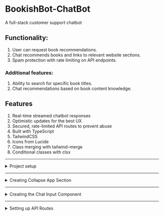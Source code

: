 # BookishBot-ChatBot
A full-stack customer support chatbot

## Functionality:
1. User can request book recommendations.
2. Chat recommends books and links to relevant website sections.
3. Spam protection with rate limiting on API endpoints.
   
### Additional features:
1. Ability to search for specific book titles.
2. Chat recommendations based on book content knowledge.

## Features
 1. Real-time streamed chatbot responses
 2. Optimistic updates for the best UX
 3. Secured, rate-limited API routes to prevent abuse
 4. Built with TypeScript
 5. TailwindCSS
 6. Icons from Lucide
 7. Class merging with tailwind-merge
 8. Conditional classes with clsx

 ---

 <details>
   <summary>Project setup </summary>
   Summary:

1. **Project Objective**: Develop a Next.js chatbot focused on assisting bookstore customers, ensuring a streamlined user experience by rejecting non-bookstore-related queries.

2. **Setup**: Initialized project with Next.js v13, TypeScript, and Tailwind CSS for styling.use ```npx create-next-app```

3. **Routing**: Utilized Next.js file-based routing structure for managing URLs and components.

4. **Mocking Content**: Placeholder website content added to `index.tsx`.

5. **Layout**: Implemented a main layout (`Layout.tsx`) for consistent page structure.

6. **Documentation**: Notes and instructions recorded in a Markdown file for reference.

This setup establishes the foundation for building the specialized chatbot application tailored to bookstore inquiries.
 </details>

---
<details>
   <summary> Creating Collapse App Section
   </summary>

   Sure, here's a more detailed explanation with code snippets:

1. **Chat Component Integration**:
   
   In the project, a chat component is added to the root layout component (`Layout.tsx`) to ensure it appears consistently across all pages. This ensures that users have easy access to the chat functionality regardless of the page they're on.

   ```tsx
   // Layout.tsx
   
   import Chat from './components/Chat';
   
   const Layout: React.FC = ({ children }) => {
       return (
           <div className="layout">
               <Chat /> {/* Including the chat component */}
               <main>{children}</main>
           </div>
       );
   };
   ```

2. **Metadata Update**:
   
   The website's metadata is updated to reflect its bookstore-focused content. This includes setting the title and description appropriately.

   ```html
   <!-- _document.tsx or equivalent -->
   
   <Head>
       <title>Book Buddy</title>
       <meta name="description" content="Your bookstore for fantasy and mystery novels." />
       {/* Other metadata */}
   </Head>
   ```

3. **UI Library Integration**:
   
   The Radix UI library is utilized to incorporate an accessible accordion component for managing chat expansion and collapse. The accordion component provides a seamless user experience and handles accessibility concerns automatically.

   ```bash
   # Install Radix UI library
   npm install @radix-ui/react-accordion
   ```

4. **Accordion Styling**:
   
   Styling is applied to the accordion component to ensure it aligns with the overall design of the chat interface. This involves setting specific classes for size, positioning, and visual styling.

   ```tsx
   // Chat.tsx
   
   import { Accordion, AccordionItem, AccordionTrigger, AccordionContent } from '@radix-ui/react-accordion';
   
   const Chat: React.FC = () => {
       return (
           <Accordion>
               <AccordionItem value="item-1">
                   <AccordionTrigger className="accordion-trigger">Chat</AccordionTrigger>
                   <AccordionContent className="accordion-content">
                       {/* Chat content goes here */}
                   </AccordionContent>
               </AccordionItem>
           </Accordion>
       );
   };
   ```
   1. Accordion component is used to manage the collapsible behavior of the chat interface.
   2. The AccordionTrigger component serves as the clickable element that expands and collapses the chat interface. It includes the text "Chat" and an icon (such as a Chevron) for visual indication of the expansion state.
   3. The AccordionContent component contains the actual content of the chat interface, such as chat messages and user input. This content is initially hidden and revealed upon expanding the accordion.

5.**// libs/util/utils.ts**
 Let's include the setup for the libs/util directory, which includes the utils.ts file for merging class names:

import clsx from 'clsx';
import twMerge from 'tailwind-merge';

export const mergeClassNames = (...classNames: (string | undefined | null | false)[]): string => {
    return clsx(classNames.filter(Boolean));
};

Including the libs/util/utils.ts file ensures that the utility function for merging class names is available for use within the chat component (Chat.tsx). This function helps streamline class name management, contributing to cleaner and more maintainable code.

6. **Chat Header Implementation**:
   
   A chat header component is created to display relevant information at the top of the chat interface. This may include indicators for online status and the type of support provided.it shows in without expanded condition as defualt.

   ```tsx
   // ChatHeader.tsx
   
   const ChatHeader: React.FC = () => {
       return (
           <div className="chat-header">
               <p>Chat with</p>
               <div className="online-status"></div> {/* Online status indicator */}
               <p className="support-type">Book Support</p> {/* Support type */}
           </div>
       );
   };
   ```

7. **Accordion Trigger Customization**:
   
   The accordion trigger component is customized to include visual feedback, such as a Chevron icon, indicating the expansion and collapse state of the chat interface.

   ```tsx
   // Chat.tsx
   
   <AccordionTrigger className="accordion-trigger">
       Chat
       <ChevronIcon />
   </AccordionTrigger>
   ```

8. **Accordion Content Setup**:
   
   The accordion content structure is defined to include placeholders for displaying chat messages and user input. This ensures that the chat interface is properly organized and ready to display dynamic content.

   ```tsx
   // Chat.tsx
   
   <AccordionContent className="accordion-content">
       <div className="chat-messages">
           {/* Placeholder for chat messages */}
       </div>
       <div className="chat-input">
           {/* Placeholder for chat input */}
       </div>
   </AccordionContent>
   ```


These steps provide a comprehensive overview of integrating the chat component, setting up metadata, utilizing a UI library, customizing components, and preparing the chat interface with necessary content placeholders and user interaction elements. Each component plays a crucial role in creating a functional and user-friendly chat interface tailored for bookstore-related inquiries.
</details>

---
<details>
   <summary>Creating the Chat Input Component</summary>


### Creating the Chat Input Component

The chat input component will be responsible for allowing users to input messages in the chat interface. This component will demonstrate core concepts of modern web development including React Context for sharing state between components and React Query for data fetching.

#### Step 1: Define Props Interface (Typescript Specific)

```typescript
// ChatInput.tsx

interface ChatInputProps extends React.HTMLAttributes<HTMLDivElement> {
  // Custom props can be added here
}
```

#### Step 2: Implement the Chat Input Component

```tsx
// ChatInput.tsx

import React, { useState } from 'react';
import { TextAreaAutoSize } from 'react-textarea-autosize'; // Assuming you've installed this package

const ChatInput: React.FC<ChatInputProps> = ({ className, ...props }) => {
  const [input, setInput] = useState('');

  const handleKeyDown = (e: React.KeyboardEvent<HTMLTextAreaElement>) => {
    if (e.key === 'Enter' && !e.shiftKey) {
      e.preventDefault();
      sendMessage();
    }
  };

  const sendMessage = async () => {
    // Logic to send message to API endpoint
    // Example: Use fetch or Axios to send message
    try {
      const response = await fetch('/api/message', {
        method: 'POST',
        headers: {
          'Content-Type': 'application/json',
        },
        body: JSON.stringify({ text: input }),
      });
      if (response.ok) {
        // Handle success
      } else {
        // Handle error
      }
    } catch (error) {
      // Handle error
    }
  };

  return (
    <div className={`relative mt-4 flex-1 overflow-hidden rounded-lg border-none outline-none ${className}`} {...props}>
      <TextAreaAutoSize
        rows={2}
        maxRows={4}
        value={input}
        onChange={(e) => setInput(e.target.value)}
        onKeyDown={handleKeyDown}
        placeholder="Write a message..."
        className="w-full p-4 resize-none bg-gray-100 text-gray-900 focus:ring-0 focus:text-sm focus:leading-6"
        autoFocus
      />
    </div>
  );
};

export default ChatInput;
```

#### Step 3: Implement API Endpoint (Server-side)

In your Next.js API route (usually located in `pages/api` directory), implement the `/api/message` endpoint to handle incoming messages.

```javascript
// pages/api/message.js

export default function handler(req, res) {
  if (req.method === 'POST') {
    // Handle incoming message
    const { text } = req.body;

    // Example: Process the message and return a response
    const responseMessage = `Received message: ${text}`;
    
    // Return a response (in this case, echoing back the received message)
    res.status(200).json({ message: responseMessage });
  } else {
    res.status(405).json({ error: 'Method Not Allowed' });
  }
}
```

#### Step 4: Implement React Query for Sending Messages

```tsx
// ChatInput.tsx

import { useMutation } from 'react-query'; // Assuming you've installed this package

const ChatInput: React.FC<ChatInputProps> = ({ className, ...props }) => {
  const [input, setInput] = useState('');
  const sendMessageMutation = useMutation(sendMessage);

  const handleKeyDown = (e: React.KeyboardEvent<HTMLTextAreaElement>) => {
    if (e.key === 'Enter' && !e.shiftKey) {
      e.preventDefault();
      sendMessageMutation.mutate(input);
    }
  };

  const sendMessage = async (message: string) => {
    try {
      const response = await fetch('/api/message', {
        method: 'POST',
        headers: {
          'Content-Type': 'application/json',
        },
        body: JSON.stringify({ text: message }),
      });
      if (response.ok) {
        // Handle success
      } else {
        // Handle error
      }
    } catch (error) {
      // Handle error
    }
  };

  return (
    // JSX code remains the same
  );
};
```

### Explanation:

1. **Props Interface**: Defines the props interface `ChatInputProps` which extends `HTMLAttributes<HTMLDivElement>` to allow passing custom class names and other HTML attributes.

2. **Chat Input Component**: Implements the `ChatInput` component which consists of a resizable text area for typing messages. It handles sending messages on pressing the Enter key.

3. **API Endpoint**: Implements the server-side API endpoint (`/api/message`) using Next.js API routes to handle incoming messages. It receives the message from the client and returns a response.

4. **React Query for Sending Messages**: Integrates React Query's `useMutation` hook to handle sending messages asynchronously. It provides a cleaner way to manage loading states and error handling for the message sending process.

These steps demonstrate the implementation of the chat input component along with necessary backend logic to handle incoming messages and send responses.
</details>

---
<details>
   <summary>Setting up API Routes</summary>

![image](https://github.com/Akmeena4u/BookishBot-ChatBot/assets/93425334/b3636067-b200-4bbf-a8f3-4b80a69f202a)

</details>

 

